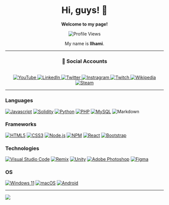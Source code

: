 <h1 align="center">Hi, guys! 👋</h1>
<div align="center">
    <p><strong>Welcome to my page!</strong></p>
    <img src="https://komarev.com/ghpvc/?username=ilhamitugral&color=green" alt="Profile Views"/>
    <p>My name is <strong>Ilhami</strong>.</p>
    <hr>
    <h3 align="center">📄 Social Accounts</h3>
    <br>
    <a href="https://youtube.com/@ilhamitugral/">
        <img src="https://img.shields.io/badge/YouTube-%23FF0000.svg?style=for-the-badge&logo=YouTube&logoColor=white" alt="YouTube"/>
    </a>
    <a href="https://www.linkedin.com/in/ilhamitugral">
        <img src="https://img.shields.io/badge/linkedin-%230077B5.svg?style=for-the-badge&logo=linkedin&logoColor=white" alt="LinkedIn"/>
    </a>
    <a href="https://twitter.com/ilhamitugral">
        <img src="https://img.shields.io/badge/Twitter-%231DA1F2.svg?style=for-the-badge&logo=Twitter&logoColor=white" alt="Twitter"/>
    </a>
    <a href="https://instagram.com/ilhamitugral">
        <img src="https://img.shields.io/badge/Instagram-%23E4405F.svg?style=for-the-badge&logo=Instagram&logoColor=white" alt="Instragram"/>
    </a>
    <a href="https://www.twitch.tv/ilhamitugral">
        <img src="https://img.shields.io/badge/Twitch-%239146FF.svg?style=for-the-badge&logo=Twitch&logoColor=white" alt="Twitch"/>
    </a>
    <a href="https://tr.wikipedia.org/wiki/Kullan%C4%B1c%C4%B1:Ilhamitugral">
        <img src="https://img.shields.io/badge/Wikipedia-%23000000.svg?style=for-the-badge&logo=wikipedia&logoColor=white" alt="Wikipedia"/>
    </a>
    <a href="https://steamcommunity.com/id/ilhamitugral/">
        <img src="https://img.shields.io/badge/steam-%23000000.svg?style=for-the-badge&logo=steam&logoColor=white" alt="Steam"/>
    </a>
    <br>
</div>

<hr>

### Languages
[![Javascript](https://img.shields.io/badge/javascript-%23323330.svg?style=for-the-badge&logo=javascript&logoColor=%23F7DF1E)]()
[![Solidity](https://img.shields.io/badge/Solidity-%23363636.svg?style=for-the-badge&logo=solidity&logoColor=white)]()
[![Python](https://img.shields.io/badge/python-3670A0?style=for-the-badge&logo=python&logoColor=ffdd54)]()
[![PHP](https://img.shields.io/badge/php-%23777BB4.svg?style=for-the-badge&logo=php&logoColor=white)]()
[![MySQL](https://img.shields.io/badge/mysql-%2300f.svg?style=for-the-badge&logo=mysql&logoColor=white)]()
![Markdown](https://img.shields.io/badge/markdown-%23000000.svg?style=for-the-badge&logo=markdown&logoColor=white)

### Frameworks
[![HTML5](https://img.shields.io/badge/html5-%23E34F26.svg?style=for-the-badge&logo=html5&logoColor=white)]()
[![CSS3](https://img.shields.io/badge/css3-%231572B6.svg?style=for-the-badge&logo=css3&logoColor=white)]()
[![Node.js](https://img.shields.io/badge/node.js-6DA55F?style=for-the-badge&logo=node.js&logoColor=white)]()
[![NPM](https://img.shields.io/badge/NPM-%23CB3837.svg?style=for-the-badge&logo=npm&logoColor=white)]()
[![React](https://img.shields.io/badge/react-%2320232a.svg?style=for-the-badge&logo=react&logoColor=%2361DAFB)]()
[![Bootstrap](https://img.shields.io/badge/bootstrap-%23563D7C.svg?style=for-the-badge&logo=bootstrap&logoColor=white)]()

### Technologies
[![Visual Studio Code](https://img.shields.io/badge/Visual%20Studio%20Code-0078d7.svg?style=for-the-badge&logo=visual-studio-code&logoColor=white)]()
[![Remix](https://img.shields.io/badge/remix-%23000.svg?style=for-the-badge&logo=remix&logoColor=white)]()
[![Unity](https://img.shields.io/badge/unity-%23000000.svg?style=for-the-badge&logo=unity&logoColor=white)]()
[![Adobe Photoshop](https://img.shields.io/badge/adobe%20photoshop-%2331A8FF.svg?style=for-the-badge&logo=adobe%20photoshop&logoColor=white)]()
[![Figma](https://img.shields.io/badge/figma-%23F24E1E.svg?style=for-the-badge&logo=figma&logoColor=white)]()

### OS
[![Windows 11](https://img.shields.io/badge/Windows%2011-%230079d5.svg?style=for-the-badge&logo=Windows%2011&logoColor=white)]()
[![macOS](https://img.shields.io/badge/mac%20os-000000?style=for-the-badge&logo=macos&logoColor=F0F0F0)]()
[![Android](https://img.shields.io/badge/Android-3DDC84?style=for-the-badge&logo=android&logoColor=white)]()

<hr>

<div>
    <img align="top" src="https://github-profile-summary-cards.vercel.app/api/cards/repos-per-language?username=ilhamitugral&theme=transparent"/>
</div>

